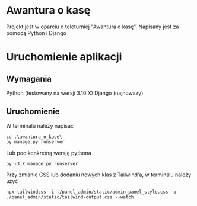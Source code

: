 # Awantura o kasę
Projekt jest w oparciu o teleturniej "Awantura o kasę". Napisany jest za pomocą Python i Django

# Uruchomienie aplikacji

## Wymagania
Python (testowany na wersji 3.10.X)
Django (najnowszy)

## Uruchomienie
W terminalu należy napisać
```
cd .\awantura_o_kase\
py manage.py runserver
```
Lub pod konkretną wersję pythona
```
py -3.X manage.py runserver
```

Przy zmianie CSS lub dodaniu nowych klas z Tailwind'a, w terminalu należy użyć
```
npx tailwindcss -i ./panel_admin/static/admin_panel_style.css -o ./panel_admin/static/tailwind-output.css --watch
```
